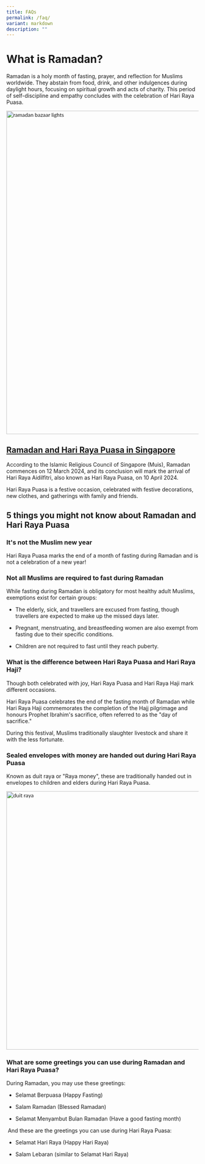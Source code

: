 ```yaml
---
title: FAQs
permalink: /faq/
variant: markdown
description: ""
---
```

<h1>What is Ramadan?</h1>
<p>Ramadan is a holy month of fasting, prayer, and reflection for Muslims
worldwide. They abstain from food, drink, and other indulgences during
daylight hours, focusing on spiritual growth and acts of charity. This
period of self-discipline and empathy concludes with the celebration of
Hari Raya Puasa.</p>
<p></p>
<div class="isomer-image-wrapper">
<img style="box-sizing: inherit; font-family: Lato, sans-serif; max-width: 100%; height: auto; display: block; margin: auto; width: 845.328px;" height="auto" width="100%" alt="ramadan bazaar lights" src="https://www.pa.gov.sg/images/IMG_7164.jpg">
</div>
<h2><a href="#hariraya">Ramadan and Hari Raya Puasa in Singapore</a></h2>
<p>According to the Islamic Religious Council of Singapore (Muis), Ramadan
commences on 12 March 2024, and its conclusion will mark the arrival of
Hari Raya Aidilfitri, also known as Hari Raya Puasa, on 10 April 2024.</p>
<p>Hari Raya Puasa is a festive occasion, celebrated with festive decorations,
new clothes, and gatherings with family and friends.</p>
<h2>5 things you might not know about Ramadan and Hari Raya Puasa</h2>
<h3>It's not the Muslim new year</h3>
<p>Hari Raya Puasa marks the end of a month of fasting during Ramadan and
is not a celebration of a new year!</p>
<h3>Not all Muslims are required to fast during Ramadan</h3>
<p>While fasting during Ramadan is obligatory for most healthy adult Muslims,
exemptions exist for certain groups:</p>
<ul data-tight="true" class="tight">
<li>
<p>The elderly, sick, and travellers are excused from fasting, though travellers
are expected to make up the missed days later.</p>
</li>
<li>
<p>Pregnant, menstruating, and breastfeeding women are also exempt from fasting
due to their specific conditions.</p>
</li>
<li>
<p>Children are not required to fast until they reach puberty.</p>
</li>
</ul>
<h3>What is the difference between Hari Raya Puasa and Hari Raya Haji?</h3>
<p>Though both celebrated with joy, Hari Raya Puasa and Hari Raya Haji mark
different occasions.</p>
<p>Hari Raya Puasa celebrates the end of the fasting month of Ramadan while
Hari Raya Haji commemorates the completion of the Hajj pilgrimage and honours
Prophet Ibrahim's sacrifice, often referred to as the "day of sacrifice."</p>
<p>During this festival, Muslims traditionally slaughter livestock and share
it with the less fortunate.</p>
<h3>Sealed envelopes with money are handed out during Hari Raya Puasa</h3>
<p>Known as duit raya or "Raya money", these are traditionally handed out
in envelopes to children and elders during Hari Raya Puasa.</p>
<p></p>
<div class="isomer-image-wrapper">
<img style="box-sizing: inherit; font-family: Lato, sans-serif; max-width: 100%; height: auto; display: block; margin: auto; width: 676.25px;" height="auto" width="100%" alt="duit raya" src="https://www.pa.gov.sg/images/green_packet.jpg">
</div>
<h3>What are some greetings you can use during Ramadan and Hari Raya Puasa?</h3>
<p>During Ramadan, you may use these greetings:</p>
<ul data-tight="true" class="tight">
<li>
<p>Selamat Berpuasa (Happy Fasting)</p>
</li>
<li>
<p>Salam Ramadan (Blessed Ramadan)</p>
</li>
<li>
<p>Selamat Menyambut Bulan Ramadan (Have a good fasting month)</p>
</li>
</ul>
<p>&nbsp;And these are the greetings you can use during Hari Raya Puasa:</p>
<ul data-tight="true" class="tight">
<li>
<p>Selamat Hari Raya (Happy Hari Raya)</p>
</li>
<li>
<p>Salam Lebaran (similar to Selamat Hari Raya)</p>
</li>
</ul>
<p></p>